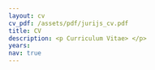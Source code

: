 ```yaml
---
layout: cv
cv_pdf: /assets/pdf/jurijs_cv.pdf
title: CV 
description: <p Curriculum Vitae> </p>
years: 
nav: true
---
```



